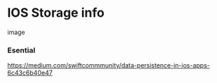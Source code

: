 # IOS Storage info
image
### Esential 
https://medium.com/swiftcommmunity/data-persistence-in-ios-apps-6c43c6b40e47
